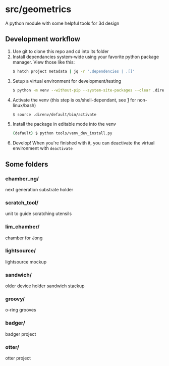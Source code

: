 # src/geometrics
A python module with some helpful tools for 3d design

## Development workflow
1) Use git to clone this repo and cd into its folder
1) Install dependancies system-wide using your favorite python package manager. View those like this:
    ```bash
    $ hatch project metadata | jq -r '.dependencies | .[]'
    ```
1) Setup a virtual environment for development/testing
    ```bash
    $ python -m venv --without-pip --system-site-packages --clear .direnv/default
    ```
1) Activate the venv (this step is os/shell-dependant, see [1] for non-linux/bash)
    ```bash
    $ source .direnv/default/bin/activate
    ```
1) Install the package in editable mode into the venv
    ```bash
    (default) $ python tools/venv_dev_install.py
    ```
1) Develop! When you're finished with it, you can deactivate the virtual environment with `deactivate`

[1]: https://docs.python.org/3/library/venv.html#how-venvs-work


## Some folders
### chamber_ng/
next generation substrate holder

### scratch_tool/
unit to guide scratching utensils

### lim_chamber/
chamber for Jong

### lightsource/
lightsource mockup

### sandwich/
older device holder sandwich stackup

### groovy/
o-ring grooves

### badger/
badger project

### otter/
otter project
